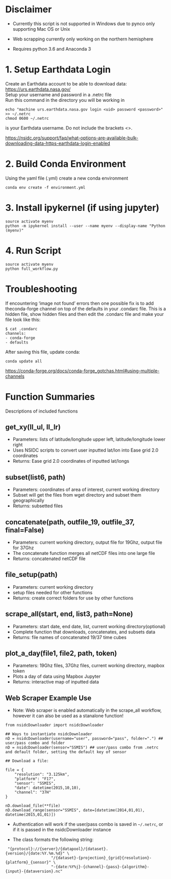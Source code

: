 # Disclaimer

* Currently this script is not supported in Windows due to pynco only supporting Mac OS or Unix   

* Web scrapping currently only working on the northern hemisphere  

* Requires python 3.6 and Anaconda 3

# 1. Setup Earthdata Login
Create an Earthdata account to be able to download data: https://urs.earthdata.nasa.gov/  
Setup your username and password in a .netrc file  
Run this command in the directory you will be working in

	echo "machine urs.earthdata.nasa.gov login <uid> password <password>" >> ~/.netrc
	chmod 0600 ~/.netrc
<uid> is your Earthdata username. Do not include the brackets <>.

https://nsidc.org/support/faq/what-options-are-available-bulk-downloading-data-https-earthdata-login-enabled

# 2. Build Conda Environment
Using the yaml file (.yml) create a new conda environment

    conda env create -f environment.yml
# 3. Install ipykernel (if using jupyter)
	source activate myenv
	python -m ipykernel install --user --name myenv --display-name "Python (myenv)"
# 4. Run Script
    source activate myenv
    python full_workflow.py
  
# Troubleshooting

If encountering ‘image not found’ errors then one possible fix is to add theconda-forge channel on top of the defaults in your .condarc file. This is a hidden file, show hidden files and then edit the .condarc file and make your file look like this:

    $ cat .condarc
    channels:
    - conda-forge
    - defaults

After saving this file, update conda:

    conda update all

https://conda-forge.org/docs/conda-forge_gotchas.html#using-multiple-channels


# Function Summaries
Descriptions of included functions
## get_xy(ll_ul, ll_lr)
* Parameters: lists of latitude/longitude upper left, latitude/longitude lower right  
* Uses NSIDC scripts to convert user inputted lat/lon into Ease grid 2.0 coordinates  
* Returns: Ease grid 2.0 coordinates of inputted lat/longs
## subset(list6, path)
* Parameters: coordinates of area of interest, current working directory  
* Subset will get the files from wget directory and subset them geographically  
* Returns: subsetted files
## concatenate(path, outfile_19, outfile_37, final=False)
* Parameters: current working directory, output file for 19Ghz, output file for 37Ghz 
* The concatenate function merges all netCDF files into one large file  
* Returns: concatenated netCDF file
## file_setup(path)
* Parameters: current working directory  
* setup files needed for other functions  
* Returns: create correct folders for use by other functions
## scrape_all(start, end, list3, path=None)
* Parameters: start date, end date, list, current working directory(optional)  
* Complete function that downloads, concatenates, and subsets data  
* Returns: file names of concatenated 19/37 time cubes
## plot_a_day(file1, file2, path, token)
* Parameters: 19Ghz files, 37Ghz files, current working directory, mapbox token  
* Plots a day of data using Mapbox Jupyter  
* Returns: interactive map of inputted data

## Web Scraper Example Use

* Note: Web scraper is enabled automatically in the scrape_all workflow, however it can also be used as a stanalone function!

```{python}
from nsidcDownloader import nsidcDownloader

## Ways to instantiate nsidcDownloader
nD = nsidcDownloader(username="user", password="pass", folder=".") ## user/pass combo and folder
nD = nsidcDownloader(sensor="SSMIS") ## user/pass combo from .netrc and default folder, setting the default key of sensor

## Download a file:

file = {
    "resolution": "3.125km",
    "platform": "F17",
    "sensor": "SSMIS",
    "date": datetime(2015,10,10),
    "channel": "37H"
}

nD.download_file(**file)
nD.download_range(sensor="SSMIS", date=[datetime(2014,01,01), datetime(2015,01,01)])
```

* Authentication will work if the user/pass combo is saved in `~/.netrc`, or if it is passed in the nsidcDownloader instance

* The class formats the following string:

```
 "{protocol}://{server}/{datapool}/{dataset}.{version}/{date:%Y.%m.%d}" \
                    "/{dataset}-{projection}_{grid}{resolution}-{platform}_{sensor}" \
                    "-{date:%Y%j}-{channel}-{pass}-{algorithm}-{input}-{dataversion}.nc"
```
